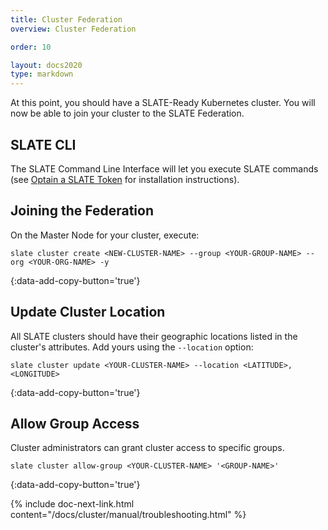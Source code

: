```yaml
---
title: Cluster Federation
overview: Cluster Federation

order: 10  

layout: docs2020
type: markdown
---
```


At this point, you should have a SLATE-Ready Kubernetes cluster. You will now be able to join your cluster to the SLATE Federation.

## SLATE CLI

The SLATE Command Line Interface will let you execute SLATE commands (see [Optain a SLATE Token](/docs/cluster/manual/slate-token.html) for installation instructions).

## Joining the Federation

On the Master Node for your cluster, execute:

```shell
slate cluster create <NEW-CLUSTER-NAME> --group <YOUR-GROUP-NAME> --org <YOUR-ORG-NAME> -y
```
{:data-add-copy-button='true'}

## Update Cluster Location

All SLATE clusters should have their geographic locations listed in the cluster's attributes. Add yours using the `--location` option:

```shell
slate cluster update <YOUR-CLUSTER-NAME> --location <LATITUDE>,<LONGITUDE>
```
{:data-add-copy-button='true'}

## Allow Group Access

Cluster administrators can grant cluster access to specific groups.

```shell
slate cluster allow-group <YOUR-CLUSTER-NAME> '<GROUP-NAME>'
```
{:data-add-copy-button='true'}

{% include doc-next-link.html content="/docs/cluster/manual/troubleshooting.html" %}